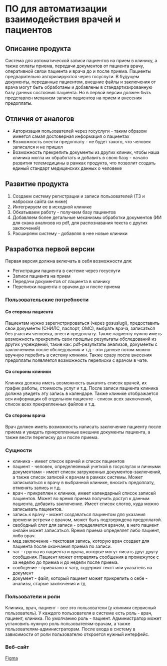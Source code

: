 # ПО для автоматизации взаимодействия врачей и пациентов

## Описание продукта

Система для автоматической записи пациентов на прием в клинику, а также оплаты приема, передачи документов от пациента врачу, оперативной связи пациента и врача до и после приема.
Пациенты предварительно авторизируются через госуслуги. В будущем документы, переданные пациентом, внешние файлы и заключения от врача могут
быть обработаны и добавлены в стандартизированную базу данных состояния пациента. Но в первой версии должен быть представлен механизм записи пациентов на прием и внесения предоплаты.

## Отличия от аналогов

* Авторизация пользователей через госуслуги - таким образом имеется самая достоверная информация о пациентах
* Возможность внести предоплату - не будет такого, что человек записался и не пришел
* Возможность прекрепить документы из других клиник, чтобы наша клиника могла их обработать и добавить в свою базу - начало развития телемедицины в рамках продукта, что позволит создать единый стандарт медицинских данных о человеке

## Развитие продукта

1. Создаем систему регистрации и записи пользователей (ТЗ и наброски сайта см ниже)
2. Интегрируем ее в исходной клинике
3. Обкатываем работу - получаем базу пациентов
4. Добавляем более детальные механизмы обработки документов (ИИ для скана анализов из pdf, для распознавания текста с других заключений)
5. Расширяем систему - добавляя в нее новые клиники

## Разработка первой версии

Первая версия должна включать в себя возможности для:
* Регистрации пациента в системе через госуслуги
* Записи пациента на прием
* Передачи документов от пациента в клинику
* Переписки пациента с врачом до и после приема

### Пользовательские потребности

#### Со стороны пациента

Пациентам нужно зарегистрироваться (через gosuslugi), предоставить свои документы (СНИЛС, паспорт, ОМС), выбрать врача, записаться без участия человека, внести предоплату.
Также пациенту нужно иметь возможность прекрепить свои прошлые результаты обследований из других учреждений, такие как: pdf-результаты анализов, 
документы с заключением после обследования и т.д - эти данные потом можно вручную перебить в систему клиники. Также сразу после внесения предоплаты появляется возможность переписки с врачом в чате.

#### Со стороны клиники

Клиника должна иметь возможность выкатить список врачей, их график работы, стоимость услуг и т.д. После записи пациента клиника должна увидеть эту запись в календаре.
Также клинике отображается вся информация об отдельном пациенте - список всех заключений, список всех прекрепленных файлов и т.д.

#### Со стороны врача

Врач должен иметь возможность написать заключение пациенту после приема и увидеть прикрепленные внешние документы пациента, а также вести переписку до и после приема.

### Сущности

* клиника - имеет список врачей и список пациентов
* пациент - человек, определеяемый учеткой в госуслугах и личными документами - имеет список загруженных документов-заключений, а также список записей к врачам в рамках системы. Может записываться к врачу в выбранной клинике, вносить предоплату, отменять запись и т.д.
* врач - прикреплен к клинике, имеет календарный список записей пациентов. Может во время приема получить доступ к данным пациента, добавить заключение. Имеет список слотов, куда можно записывать пациентов.
* запись к врачу - может создаваться пациентом для указания времени встречи с врачом, может быть подтверждена предоплатой.
* свободный слот для записи - определяется врачом, в него пациент онлайн может записаться. Время приема определяет либо пациент, либо врач.
* мед заключение - текстовая запись, которую врач создает для пациента после окончания приема по записи.
* чат - группа из пациента и врача, которые могут писать друг другу сообщения. Пациент может отправлять сообщения в промежуток с за неделю до приема и до недели после приема.
* сообщение - привязано к чату, содержит текст или указатель на документ
* документ - файл, который пациент может прикрепить о себе - анализы, старые заключения и тд

### Пользователи и роли

Клиника, врач, пациент - все это пользователи (у клиники сервисный пользователь). У каждого пользователя в системе есть роль - врач, пациент, клиника. По умолчанию роль - пациент. Администратор может установить
нужную роль пользователям-врачам, а также пользователям-администраторам. После входа в систему в зависимости от роли пользователю откроется нужный интерфейс.

### Веб-сайт

[Figma](https://www.figma.com/design/4TT8Kek9lx82u0q1uqA4AJ/Med?node-id=0-1&t=ywccseWadASChSBl-0)





